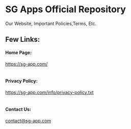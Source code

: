 # SG Apps Official Repository
Our Website, Important Policies,Terms, Etc.

## Few Links:
#### Home Page:
<a href="https://sg-app.com/" target="_blank">https://sg-app.com/</a>
<br><br>

#### Privacy Policy:
<a href="https://sg-app.com/info/privacy-policy.txt" target="_blank">https://sg-app.com/info/privacy-policy.txt</a>
<br><br>

#### Contact Us:
<a href="mailto:contact@sg-app.com" target="_blank">contact@sg-app.com</a>
